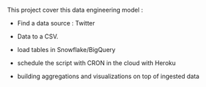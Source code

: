 


This project cover this data engineering model : 

- Find a data source : Twitter

- Data to a CSV.

- load tables in Snowflake/BigQuery

- schedule the script with CRON in the cloud with Heroku

- building aggregations and visualizations on top of ingested data